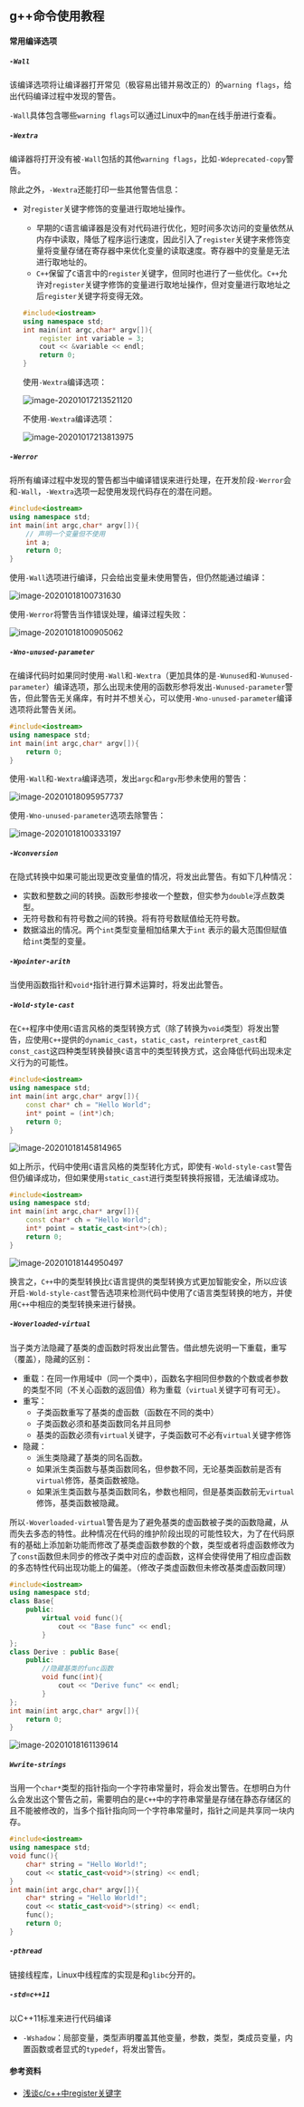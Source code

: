 ## g++命令使用教程

#### 常用编译选项

##### `-Wall`

该编译选项将让编译器打开常见（极容易出错并易改正的）的`warning flags`，给出代码编译过程中发现的警告。

`-Wall`具体包含哪些`warning flags`可以通过Linux中的`man`在线手册进行查看。

##### `-Wextra`

编译器将打开没有被`-Wall`包括的其他`warning flags`，比如`-Wdeprecated-copy`警告。

除此之外，`-Wextra`还能打印一些其他警告信息：

- 对`register`关键字修饰的变量进行取地址操作。

  - 早期的`C`语言编译器是没有对代码进行优化，短时间多次访问的变量依然从内存中读取，降低了程序运行速度，因此引入了`register`关键字来修饰变量将变量存储在寄存器中来优化变量的读取速度。寄存器中的变量是无法进行取地址的。
  - `C++`保留了`C`语言中的`register`关键字，但同时也进行了一些优化。`C++`允许对`register`关键字修饰的变量进行取地址操作，但对变量进行取地址之后`register`关键字将变得无效。

  ```c++
  #include<iostream>
  using namespace std;
  int main(int argc,char* argv[]){
      register int variable = 3;
      cout << &variable << endl;
      return 0;
  }
  ```

  使用`-Wextra`编译选项：

  ![image-20201017213521120](.assets/image-20201017213521120.png)

  不使用`-Wextra`编译选项：

   ![image-20201017213813975](.assets/image-20201017213813975.png)

##### `-Werror`

将所有编译过程中发现的警告都当中编译错误来进行处理，在开发阶段`-Werror`会和`-Wall`，`-Wextra`选项一起使用发现代码存在的潜在问题。

```c++
#include<iostream>
using namespace std;
int main(int argc,char* argv[]){
    // 声明一个变量但不使用
    int a;
    return 0;
}
```

使用`-Wall`选项进行编译，只会给出变量未使用警告，但仍然能通过编译：

 ![image-20201018100731630](.assets/image-20201018100731630.png)

使用`-Werror`将警告当作错误处理，编译过程失败：

 ![image-20201018100905062](.assets/image-20201018100905062.png)

##### `-Wno-unused-parameter`

在编译代码时如果同时使用`-Wall`和`-Wextra`（更加具体的是`-Wunused`和`-Wunused-parameter`）编译选项，那么出现未使用的函数形参将发出`-Wunused-parameter`警告，但此警告无关痛痒，有时并不想关心，可以使用`-Wno-unused-parameter`编译选项将此警告关闭。

```c++
#include<iostream>
using namespace std;
int main(int argc,char* argv[]){
    return 0;
}
```
使用`-Wall`和`-Wextra`编译选项，发出`argc`和`argv`形参未使用的警告：

 ![image-20201018095957737](.assets/image-20201018095957737.png)

使用`-Wno-unused-parameter`选项去除警告：

 ![image-20201018100333197](.assets/image-20201018100333197.png)

##### `-Wconversion`

在隐式转换中如果可能出现更改变量值的情况，将发出此警告。有如下几种情况：

- 实数和整数之间的转换。函数形参接收一个整数，但实参为`double`浮点数类型。
- 无符号数和有符号数之间的转换。将有符号数赋值给无符号数。
- 数据溢出的情况。两个`int`类型变量相加结果大于`int` 表示的最大范围但赋值给`int`类型的变量。

##### `-Wpointer-arith`

当使用函数指针和`void*`指针进行算术运算时，将发出此警告。

##### `-Wold-style-cast`

在`C++`程序中使用`C`语言风格的类型转换方式（除了转换为`void`类型）将发出警告，应使用`C++`提供的`dynamic_cast`，`static_cast`，`reinterpret_cast`和`const_cast`这四种类型转换替换`C`语言中的类型转换方式，这会降低代码出现未定义行为的可能性。

```c++
#include<iostream>
using namespace std;
int main(int argc,char* argv[]){
    const char* ch = "Hello World";
    int* point = (int*)ch;
    return 0;
}
```

 ![image-20201018145814965](.assets/image-20201018145814965.png)

如上所示，代码中使用`C`语言风格的类型转化方式，即使有`-Wold-style-cast`警告但仍编译成功，但如果使用`static_cast`进行类型转换将报错，无法编译成功。

```c++
#include<iostream>
using namespace std;
int main(int argc,char* argv[]){
    const char* ch = "Hello World";
    int* point = static_cast<int*>(ch);
    return 0;
}
```

 ![image-20201018144950497](.assets/image-20201018144950497.png)

换言之，`C++`中的类型转换比`C`语言提供的类型转换方式更加智能安全，所以应该开启`-Wold-style-cast`警告选项来检测代码中使用了`C`语言类型转换的地方，并使用`C++`中相应的类型转换来进行替换。

##### `-Woverloaded-virtual`

当子类方法隐藏了基类的虚函数时将发出此警告。借此想先说明一下重载，重写（覆盖），隐藏的区别：

- 重载：在同一作用域中（同一个类中），函数名字相同但参数的个数或者参数的类型不同（不关心函数的返回值）称为重载（`virtual`关键字可有可无）。
- 重写：
  - 子类函数重写了基类的虚函数（函数在不同的类中）
  - 子类函数必须和基类函数同名并且同参
  - 基类的函数必须有`virtual`关键字，子类函数可不必有`virtual`关键字修饰
- 隐藏：
  - 派生类隐藏了基类的同名函数。
  - 如果派生类函数与基类函数同名，但参数不同，无论基类函数前是否有`virtual`修饰，基类函数被隐。
  - 如果派生类函数与基类函数同名，参数也相同，但是基类函数前无`virtual`修饰，基类函数被隐藏。

所以`-Woverloaded-virtual`警告是为了避免基类的虚函数被子类的函数隐藏，从而失去多态的特性。此种情况在代码的维护阶段出现的可能性较大，为了在代码原有的基础上添加新功能而修改了基类虚函数参数的个数，类型或者将虚函数修改为了`const`函数但未同步的修改子类中对应的虚函数，这样会使得使用了相应虚函数的多态特性代码出现功能上的偏差。（修改子类虚函数但未修改基类虚函数同理）

```c++
#include<iostream>
using namespace std;
class Base{
    public:
        virtual void func(){
            cout << "Base func" << endl;
        }
};
class Derive : public Base{
    public:
    	//隐藏基类的func函数
        void func(int){
            cout << "Derive func" << endl;
        }
};
int main(int argc,char* argv[]){
    return 0;
}
```

 ![image-20201018161139614](.assets/image-20201018161139614.png)

##### `Wwrite-strings`

当用一个`char*`类型的指针指向一个字符串常量时，将会发出警告。在想明白为什么会发出这个警告之前，需要明白的是`C++`中的字符串常量是存储在静态存储区的且不能被修改的，当多个指针指向同一个字符串常量时，指针之间是共享同一块内存。

```c++
#include<iostream>
using namespace std;
void func(){
    char* string = "Hello World!";
    cout << static_cast<void*>(string) << endl;
}
int main(int argc,char* argv[]){
    char* string = "Hello World!";
    cout << static_cast<void*>(string) << endl;
    func();
    return 0;
}
```

##### `-pthread`

链接线程库，Linux中线程库的实现是和`glibc`分开的。

##### `-std=c++11`

以C++11标准来进行代码编译

- `-Wshadow`：局部变量，类型声明覆盖其他变量，参数，类型，类成员变量，内置函数或者显式的`typedef`，将发出警告。

#### 参考资料

- [浅谈c/c++中register关键字](https://blog.csdn.net/m0_37717595/article/details/79615775)


